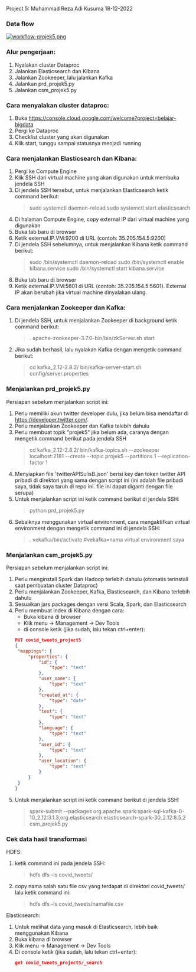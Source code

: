 Project 5: Muhammad Reza Adi Kusuma
18-12-2022

### Data flow

[![workflow-projek5.png](https://i.postimg.cc/Hxsq4wDy/workflow-projek5.png)](https://postimg.cc/f3pqM0bz)

### Alur pengerjaan:

1. Nyalakan cluster Dataproc
2. Jalankan Elasticsearch dan Kibana
3. Jalankan Zookeeper, lalu jalankan Kafka
4. Jalankan prd_projek5.py
5. Jalankan csm_projek5.py

### Cara menyalakan cluster dataproc:

1. Buka https://console.cloud.google.com/welcome?project=belajar-bigdata
2. Pergi ke Dataproc
3. Checklist cluster yang akan digunakan
4. Klik start, tunggu sampai statusnya menjadi running

### Cara menjalankan Elasticsearch dan Kibana:

1. Pergi ke Compute Engine
2. Klik SSH dari virtual machine yang akan digunakan untuk membuka jendela SSH
3. Di jendela SSH tersebut, untuk menjalankan Elasticsearch ketik command berikut:
   > sudo systemctl daemon-reload
   > sudo systemctl start elasticsearch
4. Di halaman Compute Engine, copy external IP dari virtual machine yang digunakan
5. Buka tab baru di browser
6. Ketik external.IP.VM:9200 di URL (contoh: 35.205.154.5:9200)
7. Di jendela SSH sebelumnya, untuk menjalankan Kibana ketik command berikut:
   > sudo /bin/systemctl daemon-reload
   > sudo /bin/systemctl enable kibana.service
   > sudo /bin/systemctl start kibana.service
8. Buka tab baru di browser
9. Ketik external.IP.VM:5601 di URL (contoh: 35.205.154.5:5601). External IP akan berubah jika virtual machine dinyalakan ulang.

### Cara menjalankan Zookeeper dan Kafka:

1. Di jendela SSH, untuk menjalankan Zookeeper di background ketik command berikut:
   > . apache-zookeeper-3.7.0-bin/bin/zkServer.sh start
2. Jika sudah berhasil, lalu nyalakan Kafka dengan mengetik command berikut:
   > cd kafka_2.12-2.8.2/
   > bin/kafka-server-start.sh config/server.properties

### Menjalankan prd_projek5.py

Persiapan sebelum menjalankan script ini:

1. Perlu memiliki akun twitter developer dulu, jika belum bisa mendaftar di https://developer.twitter.com/.
2. Perlu menjalankan Zookeeper dan Kafka telebih dahulu
3. Perlu membuat topik "projek5" jika belum ada, caranya dengan mengetik command berikut pada jendela SSH
   > cd kafka_2.12-2.8.2/
   > bin/kafka-topics.sh --zookeeper localhost:2181 --create --topic projek5 --partitions 1 --replication-factor 1
4. Menyiapkan file 'twitterAPISulisB.json' berisi key dan token twitter API pribadi di direktori yang sama dengan script ini
   (ini adalah file pribadi saya, tidak saya taruh di repo ini. file ini dapat diganti dengan file serupa)
5. Untuk menjalankan script ini ketik command berikut di jendela SSH:
   > python prd_projek5.py
6. Sebaiknya menggunakan virtual environment, cara mengaktifkan virtual environment dengan mengetik command ini di jendela SSH:
   > . vekafka/bin/activate #vekafka=nama virtual environment saya

### Menjalankan csm_projek5.py

Persiapan sebelum menjalankan script ini:

1. Perlu menginstall Spark dan Hadoop terlebih dahulu (otomatis terinstall saat pembuatan cluster Dataproc)
2. Perlu menjalankan Zookeeper, Kafka, Elasticsearch, dan Kibana terlebih dahulu
3. Sesuaikan jars.packages dengan versi Scala, Spark, dan Elasticsearch
4. Perlu membuat index di Kibana dengan cara:
   - Buka kibana di browser
   - Klik menu -> Management -> Dev Tools
   - di console ketik (jika sudah, lalu tekan ctrl+enter):
   ```json
   PUT covid_tweets_project5
   {
   	"mappings": {
   		"properties": {
   			"id": {
   				"type": "text"
   			},
   			"user_name": {
   				"type": "text"
   			},
   			"created_at": {
   				"type": "date"
   			},
   			"text": {
   				"type": "text"
   			},
   			"language": {
   				"type": "text"
   			},
   			"user_id": {
   				"type": "text"
   			},
   			"user_location": {
   				"type": "text"
   			}
   		}
   	}
   }
   ```
5. Untuk menjalankan script ini ketik command berikut di jendela SSH:
   > spark-submit --packages org.apache.spark:spark-sql-kafka-0-10_2.12:3.1.3,org.elasticsearch:elasticsearch-spark-30_2.12:8.5.2 csm_projek5.py

### Cek data hasil transformasi

HDFS:

1. ketik command ini pada jendela SSH:
   > hdfs dfs -ls covid_tweets/
2. copy nama salah satu file csv yang terdapat di direktori covid_tweets/ lalu ketik command ini:
   > hdfs dfs -ls covid_tweets/namafile.csv

Elasticsearch:

1. Untuk melihat data yang masuk di Elasticsearch, lebih baik menggunakan Kibana
2. Buka kibana di browser
3. Klik menu -> Management -> Dev Tools
4. Di console ketik (jika sudah, lalu tekan ctrl+enter):
   ```json
   get covid_tweets_project5/_search
   ```
